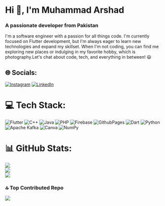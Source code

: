 <h1 align="left">Hi 👋, I'm Muhammad Arshad</h1>
<h3 align="left">A passionate developer from Pakistan</h3>
<p align="left"> I'm a software engineer with a passion for all things code. I'm currently focused on Flutter development, but I'm always eager to learn new technologies and expand my skillset. When I'm not coding, you can find me exploring new places or indulging in my favorite hobby, which is photography.Let's chat about code, tech, and everything in between! 😃
</p>

## 🌐 Socials:
[![Instagram](https://img.shields.io/badge/Instagram-%23E4405F.svg?logo=Instagram&logoColor=white)](https://instagram.com/whysorudearsh) [![LinkedIn](https://img.shields.io/badge/LinkedIn-%230077B5.svg?logo=linkedin&logoColor=white)](https://linkedin.com/in/muhammadarshad-inhawks) 

# 💻 Tech Stack:
![Flutter](https://img.shields.io/badge/Flutter-%2302569B.svg?style=for-the-badge&logo=Flutter&logoColor=white)
![C++](https://img.shields.io/badge/c++-%2300599C.svg?style=for-the-badge&logo=c%2B%2B&logoColor=white) ![Java](https://img.shields.io/badge/java-%23ED8B00.svg?style=for-the-badge&logo=openjdk&logoColor=white) ![PHP](https://img.shields.io/badge/php-%23777BB4.svg?style=for-the-badge&logo=php&logoColor=white) ![Firebase](https://img.shields.io/badge/firebase-%23039BE5.svg?style=for-the-badge&logo=firebase) ![GithubPages](https://img.shields.io/badge/github%20pages-121013?style=for-the-badge&logo=github&logoColor=white) ![Dart](https://img.shields.io/badge/dart-%230175C2.svg?style=for-the-badge&logo=dart&logoColor=white) ![Python](https://img.shields.io/badge/python-3670A0?style=for-the-badge&logo=python&logoColor=ffdd54) ![Apache Kafka](https://img.shields.io/badge/Apache%20Kafka-000?style=for-the-badge&logo=apachekafka)  ![Canva](https://img.shields.io/badge/Canva-%2300C4CC.svg?style=for-the-badge&logo=Canva&logoColor=white) ![NumPy](https://img.shields.io/badge/numpy-%23013243.svg?style=for-the-badge&logo=numpy&logoColor=white)
# 📊 GitHub Stats:
![](https://github-readme-stats.vercel.app/api?username=Muhammad70122919&theme=dark&hide_border=false&include_all_commits=true&count_private=false)<br/>
![](https://github-readme-streak-stats.herokuapp.com/?user=Muhammad70122919&theme=dark&hide_border=false)<br/>
![](https://github-readme-stats.vercel.app/api/top-langs/?username=Muhammad70122919&theme=dark&hide_border=false&include_all_commits=true&count_private=false&layout=compact)

### 🔝 Top Contributed Repo
![](https://github-contributor-stats.vercel.app/api?username=Muhammad70122919&limit=5&theme=dark&combine_all_yearly_contributions=true)
